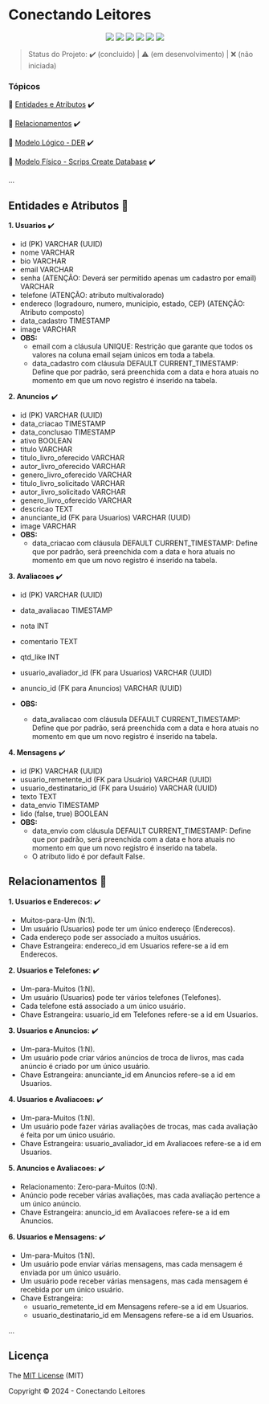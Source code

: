 <h1>Conectando Leitores</h1> 

<p align="center">
  <img src="http://img.shields.io/static/v1?label=Draw.io&message=24.6.4&color=f08705&style=for-the-badge&logo=diagramsdotnet"/>
  <img src="http://img.shields.io/static/v1?label=Workbench MySQL&message=8.0.38&color=4479a1&style=for-the-badge&logo=mysql&logoColor=f5f5f5"/>
  <img src="http://img.shields.io/static/v1?label=PostgreSQL&message=16&color=4169e1&style=for-the-badge&logo=postgresql&logoColor=f5f5f5"/>
  <img src="http://img.shields.io/static/v1?label=Firebase&message=10.13.0&color=DD2C00&style=for-the-badge&logo=firebase"/>
  <img src="http://img.shields.io/static/v1?label=STATUS&message=CONCLUIDO&color=green&style=for-the-badge"/>
  <img src="http://img.shields.io/static/v1?label=License&message=MIT&color=green&style=for-the-badge"/>
</p>

> Status do Projeto: :heavy_check_mark: (concluido) | :warning: (em desenvolvimento) | :x: (não iniciada)

### Tópicos 

:small_blue_diamond: [Entidades e Atributos](#entidades-e-atributos-file_folder) :heavy_check_mark:

:small_blue_diamond: [Relacionamentos](#relacionamentos-handshake) :heavy_check_mark:

:small_blue_diamond: [Modelo Lógico - DER](modelo_logico_der) :heavy_check_mark:

:small_blue_diamond: [Modelo Físico - Scrips Create Database](scripts_create_database) :heavy_check_mark:

... 

## Entidades e Atributos :file_folder:

<p align="justify">

**1. Usuarios** :heavy_check_mark:
  - id (PK) VARCHAR (UUID)
  - nome VARCHAR
  - bio VARCHAR
  - email VARCHAR
  - senha (ATENÇÃO: Deverá ser permitido apenas um cadastro por email) VARCHAR
  - telefone (ATENÇÃO: atributo multivalorado) 
  - endereco (logradouro, numero, municipio, estado, CEP) (ATENÇÃO: Atributo composto)
  - data_cadastro TIMESTAMP
  - image VARCHAR
  - **OBS:**
    - email com a cláusula UNIQUE: Restrição que garante que todos os valores na coluna email sejam únicos em toda a tabela.
    - data_cadastro com cláusula DEFAULT CURRENT_TIMESTAMP: Define que por padrão, será preenchida com a data e hora atuais no momento
    em que um novo registro é inserido na tabela.

**2. Anuncios** :heavy_check_mark:
  - id (PK) VARCHAR (UUID)
  - data_criacao TIMESTAMP
  - data_conclusao TIMESTAMP
  - ativo BOOLEAN
  - titulo VARCHAR
  - titulo_livro_oferecido VARCHAR
  - autor_livro_oferecido VARCHAR
  - genero_livro_oferecido VARCHAR
  - titulo_livro_solicitado VARCHAR
  - autor_livro_solicitado VARCHAR
  - genero_livro_oferecido VARCHAR
  - descricao TEXT
  - anunciante_id (FK para Usuarios) VARCHAR (UUID)
  - image VARCHAR
  - **OBS:**
    - data_criacao com cláusula DEFAULT CURRENT_TIMESTAMP: Define que por padrão, será preenchida com a data e hora atuais no momento
    em que um novo registro é inserido na tabela.
   
**3. Avaliacoes** :heavy_check_mark:
  - id (PK) VARCHAR (UUID)
  - data_avaliacao TIMESTAMP
  - nota INT
  - comentario TEXT
  - qtd_like INT
  - usuario_avaliador_id (FK para Usuarios) VARCHAR (UUID)
  - anuncio_id (FK para Anuncios) VARCHAR (UUID)
  
  - **OBS:**
    - data_avaliacao com cláusula DEFAULT CURRENT_TIMESTAMP: Define que por padrão, será preenchida com a data e hora atuais no momento
    em que um novo registro é inserido na tabela.

**4. Mensagens** :heavy_check_mark:
  - id (PK) VARCHAR (UUID)
  - usuario_remetente_id (FK para Usuário) VARCHAR (UUID)
  - usuario_destinatario_id (FK para Usuário) VARCHAR (UUID)
  - texto TEXT
  - data_envio TIMESTAMP
  - lido (false, true) BOOLEAN 
  - **OBS:**
    - data_envio com cláusula DEFAULT CURRENT_TIMESTAMP: Define que por padrão, será preenchida com a data e hora atuais no momento
    em que um novo registro é inserido na tabela.
    - O atributo lido é por default False.

</p>

## Relacionamentos :handshake:

**1. Usuarios e Enderecos:** :heavy_check_mark:
  - Muitos-para-Um (N:1).
  - Um usuário (Usuarios) pode ter um único endereço (Enderecos).
  - Cada endereço pode ser associado a muitos usuários.
  - Chave Estrangeira: endereco_id em Usuarios refere-se a id em Enderecos.

**2. Usuarios e Telefones:** :heavy_check_mark:
 - Um-para-Muitos (1:N).
 - Um usuário (Usuarios) pode ter vários telefones (Telefones).
 - Cada telefone está associado a um único usuário.
 - Chave Estrangeira: usuario_id em Telefones refere-se a id em Usuarios.

**3. Usuarios e Anuncios:** :heavy_check_mark:
  - Um-para-Muitos (1:N).
  - Um usuário pode criar vários anúncios de troca de livros, mas cada anúncio é criado por um único usuário.
  - Chave Estrangeira: anunciante_id em Anuncios refere-se a id em Usuarios.

**4. Usuarios e Avaliacoes:** :heavy_check_mark:
  - Um-para-Muitos (1:N).
  - Um usuário pode fazer várias avaliações de trocas, mas cada avaliação é feita por um único usuário.
  - Chave Estrangeira: usuario_avaliador_id em Avaliacoes refere-se a id em Usuarios.

**5. Anuncios e Avaliacoes:** :heavy_check_mark:
  - Relacionamento: Zero-para-Muitos (0:N).
  - Anúncio pode receber várias avaliações, mas cada avaliação pertence a um único anúncio.
  - Chave Estrangeira: anuncio_id em Avaliacoes refere-se a id em Anuncios.

**6. Usuarios e Mensagens:** :heavy_check_mark:
  - Um-para-Muitos (1:N).
  - Um usuário pode enviar várias mensagens, mas cada mensagem é enviada por um único usuário.
  - Um usuário pode receber várias mensagens, mas cada mensagem é recebida por um único usuário.
  - Chave Estrangeira:
    - usuario_remetente_id em Mensagens refere-se a id em Usuarios.
    - usuario_destinatario_id em Mensagens refere-se a id em Usuarios.

 
... 

## Licença 

The [MIT License]() (MIT)

Copyright :copyright: 2024 - Conectando Leitores
